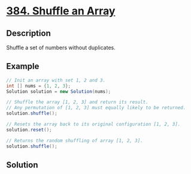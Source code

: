 # [384. Shuffle an Array](https://leetcode.com/problems/shuffle-an-array/)

## Description

Shuffle a set of numbers without duplicates.

## Example

```java
// Init an array with set 1, 2 and 3.
int [] nums = {1, 2, 3};
Solution solution = new Solution(nums);

// Shuffle the array [1, 2, 3] and return its result.
// Any permutation of [1, 2, 3] must equally likely to be returned.
solution.shuffle();

// Resets the array back to its original configuration [1, 2, 3].
solution.reset();

// Returns the random shuffling of array [1, 2, 3].
solution.shuffle();
```

## Solution

```javascript

```
